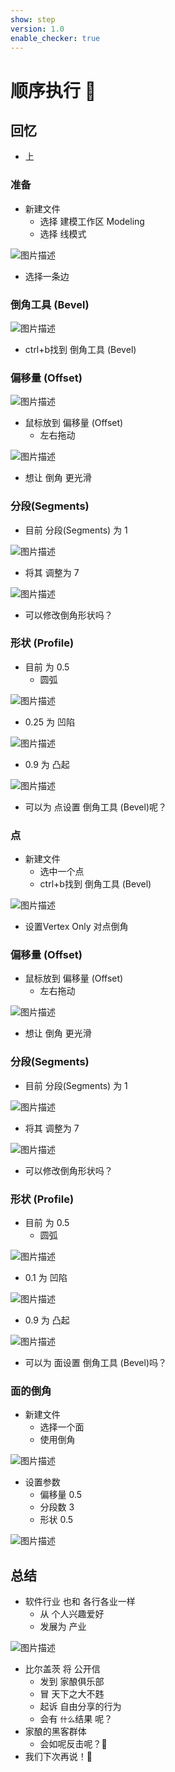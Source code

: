 ```yaml
---
show: step
version: 1.0
enable_checker: true
---
```


# 顺序执行 🥊

## 回忆

- 上

### 准备

- 新建文件
	- 选择 建模工作区 Modeling
	- 选择 线模式

![图片描述](https://doc.shiyanlou.com/courses/3584/labs/1145755/uid1190679-20250120-1737379618200) 

- 选择一条边

### 倒角工具 (Bevel)

![图片描述](https://doc.shiyanlou.com/courses/3584/labs/1145755/uid1190679-20250120-1737379759034) 

- ctrl+b找到 倒角工具 (Bevel)

### 偏移量 (Offset)

![图片描述](https://doc.shiyanlou.com/courses/3584/labs/1145755/uid1190679-20250120-1737379913904)

- 鼠标放到 偏移量 (Offset)
	- 左右拖动

![图片描述](https://doc.shiyanlou.com/courses/3584/labs/1145755/uid1190679-20250120-1737379954410) 

- 想让 倒角 更光滑

### 分段(Segments)

- 目前 分段(Segments) 为 1

![图片描述](https://doc.shiyanlou.com/courses/3584/labs/1145755/uid1190679-20250120-1737380009372) 

- 将其 调整为 7

![图片描述](https://doc.shiyanlou.com/courses/3584/labs/1145755/uid1190679-20250120-1737380041441) 

- 可以修改倒角形状吗？

### 形状 (Profile)

- 目前 为 0.5
	- 圆弧

![图片描述](https://doc.shiyanlou.com/courses/3584/labs/1145755/uid1190679-20250120-1737380041441) 

- 0.25 为 凹陷

![图片描述](https://doc.shiyanlou.com/courses/3584/labs/1145755/uid1190679-20250120-1737380250466) 

- 0.9 为 凸起

![图片描述](https://doc.shiyanlou.com/courses/3584/labs/1145755/uid1190679-20250120-1737380276755) 

- 可以为 点设置 倒角工具 (Bevel)呢？

### 点

- 新建文件
	- 选中一个点
	- ctrl+b找到 倒角工具 (Bevel)

![图片描述](https://doc.shiyanlou.com/courses/3584/labs/1145755/uid1190679-20250120-1737380458712) 

- 设置Vertex Only 对点倒角

### 偏移量 (Offset)

- 鼠标放到 偏移量 (Offset)
	- 左右拖动

![图片描述](https://doc.shiyanlou.com/courses/uid1190679-20250120-1737380587949)

- 想让 倒角 更光滑

### 分段(Segments)

- 目前 分段(Segments) 为 1

![图片描述](https://doc.shiyanlou.com/courses/uid1190679-20250120-1737380587949)

- 将其 调整为 7

![图片描述](https://doc.shiyanlou.com/courses/3584/labs/1145755/uid1190679-20250120-1737380615580) 

- 可以修改倒角形状吗？

### 形状 (Profile)

- 目前 为 0.5
	- 圆弧

![图片描述](https://doc.shiyanlou.com/courses/3584/labs/1145755/uid1190679-20250120-1737380672250) 

- 0.1 为 凹陷

![图片描述](https://doc.shiyanlou.com/courses/3584/labs/1145755/uid1190679-20250120-1737380250466) 

- 0.9 为 凸起

![图片描述](https://doc.shiyanlou.com/courses/3584/labs/1145755/uid1190679-20250120-1737380698019/wm) 

- 可以为 面设置 倒角工具 (Bevel)吗？

### 面的倒角

- 新建文件
	- 选择一个面
	- 使用倒角

![图片描述](https://doc.shiyanlou.com/courses/3584/labs/1145755/uid1190679-20250120-1737380819191)

- 设置参数
	- 偏移量 0.5
	- 分段数 3
	- 形状 0.5

![图片描述](https://doc.shiyanlou.com/courses/3584/labs/1145755/uid1190679-20250120-1737380905212) 



## 总结

- 软件行业 也和 各行各业一样
	- 从 个人兴趣爱好
	- 发展为 产业

![图片描述](https://doc.shiyanlou.com/courses/uid1190679-20240211-1707617118443)

- 比尔盖茨 将 公开信 
	- 发到 家酿俱乐部
	- 冒 天下之大不韪 
	- 起诉 自由分享的行为 
	- 会有 `什么`结果 呢？
- 家酿的黑客群体
	- 会如呢反击呢？🤔
- 我们下次再说！👋	




